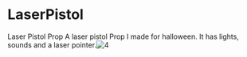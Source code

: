 # LaserPistol
Laser Pistol Prop
A laser pistol Prop I made for halloween. It has lights, sounds and a laser pointer.![4](https://user-images.githubusercontent.com/38119453/198856397-0403f253-7dde-4c2c-8cf1-ecb462e4d01d.jpg)
